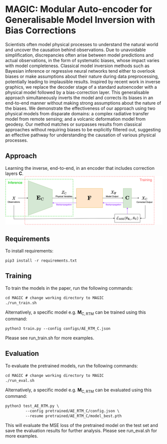 # MAGIC: Modular Auto-encoder for Generalisable Model Inversion with Bias Corrections
Scientists often model physical processes to understand the natural world and uncover the causation behind observations. Due to unavoidable simplification, discrepancies often arise between model predictions and actual observations, in the form of systematic biases, whose impact varies with model completeness. Classical model inversion methods such as Bayesian inference or regressive neural networks tend either to overlook biases or make assumptions about their nature during data preprocessing, potentially leading to implausible results. Inspired by recent work in inverse graphics, we replace the decoder stage of a standard autoencoder with a physical model followed by a bias-correction layer. This generalisable approach simultaneously inverts the model and corrects its biases in an end-to-end manner without making strong assumptions about the nature of the biases. We demonstrate the effectiveness of our approach using two physical models from disparate domains: a complex radiative transfer model from remote sensing; and a volcanic deformation model from geodesy. Our method matches or surpasses results from classical approaches without requiring biases to be explicitly filtered out, suggesting an effective pathway for understanding the causation of various physical processes.

## Approach
Learning the inverse, end-to-end, in an encoder that includes correction layers $\mathbf{C}$.
![Learning the inverse, end-to-end, in an encoder that includes correction layers $\mathbf{C}$](figures/model_flowchart.png)

## Requirements
To install requirements:
```
pip3 install -r requirements.txt
```

## Training
To train the models in the paper, run the following commands:
```
cd MAGIC # change working directory to MAGIC
./run_train.sh
```
Alternatively, a specific model e.g. $\mathbf{M}_{\mathrm{C, RTM}}$ can be trained using this command:
```
python3 train.py --config configs/AE_RTM_C.json
```
Please see run_train.sh for more examples. 

## Evaluation
To evaluate the pretrained models, run the following commands:
```
cd MAGIC # change working directory to MAGIC
./run_eval.sh
```
Alternatively, a specific model e.g. $\mathbf{M}_{\mathrm{C, RTM}}$ can be evaluated using this command:
```
python3 test_AE_RTM.py \
         --config pretrained/AE_RTM_C/config.json \
         --resume pretrained/AE_RTM_C/model_best.pth
```
This will evaluate the MSE loss of the pretrained model on the test set and save the evaluation results for further analysis. Please see run_eval.sh for more examples. 